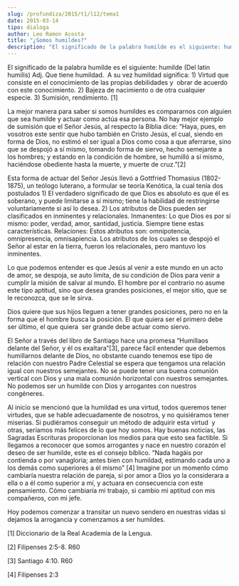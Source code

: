 ```yaml
---
slug: /profundiza/2015/t1/l12/tema1
date: 2015-03-14
tipo: dialoga
author: Leo Ramon Acosta
title: "¿Somos humildes?"
description: "El significado de la palabra humilde es el siguiente: humilde (Del latin  humilis) Adj. Que tiene humildad. A su vez humildad significa: 1) Virtud que  consiste en el conocimiento de las propias debilidades y obrar de acuerdo con  este conocimiento. 2) Bajeza de nacimiento o d..."
---
```


El significado de la palabra humilde es el siguiente: humilde (Del latin humilis) Adj. Que tiene humildad.  A su vez humildad significa: 1) Virtud que consiste en el conocimiento de las propias debilidades y  obrar de acuerdo con este conocimiento. 2) Bajeza de nacimiento o de otra cualquier especie. 3) Sumisión, rendimiento. [1]

La mejor manera para saber si somos humildes es compararnos con alguien que sea humilde y actuar como actúa esa persona. No hay mejor ejemplo de sumisión que el Señor Jesús, al respecto la Biblia dice: “Haya, pues, en vosotros este sentir que hubo también en Cristo Jesús, el cual, siendo en forma de Dios, no estimó el ser igual a Dios como cosa a que aferrarse, sino que se despojó a sí mismo, tomando forma de siervo, hecho semejante a los hombres; y estando en la condición de hombre, se humilló a sí mismo, haciéndose obediente hasta la muerte, y muerte de cruz.”[2]

Esta forma de actuar del Señor Jesús llevó a Gottfried Thomasius (1802-1875), un teólogo luterano, a formular se teoría Kenótica, la cual tenía dos postulados 1) El verdadero significado de que Dios es absoluto es que él es soberano, y puede limitarse a sí mismo; tiene la habilidad de restringirse voluntariamente si así lo desea. 2) Los atributos de Dios pueden ser clasificados en inminentes y relacionales. Inmanentes: Lo que Dios es por sí mismo: poder, verdad, amor, santidad, justicia. Siempre tiene estas características. Relaciones: Estos atributos son: omnipotencia, omnipresencia, omnisapiencia. Los atributos de los cuales se despojó el Señor al estar en la tierra, fueron los relacionales, pero mantuvo los inminentes.

Lo que podemos entender es que Jesús al venir a este mundo en un acto de amor, se despoja, se auto limita, de su condición de Dios para venir a cumplir la misión de salvar al mundo. El hombre por el contrario no asume este tipo aptitud, sino que desea grandes posiciones, el mejor sitio, que se le reconozca, que se le sirva.

Dios quiere que sus hijos lleguen a tener grandes posiciones, pero no en la forma que el hombre busca la posición. El que quiera ser el primero debe ser último, el que quiera  ser grande debe actuar como siervo.

El Señor a través del libro de Santiago hace una promesa “Humillaos delante del Señor, y él os exaltara”[3], parece fácil entender que debemos humillarnos delante de Dios, no obstante cuando tenemos ese tipo de relación con nuestro Padre Celestial se espera que tengamos una relación igual con nuestros semejantes. No se puede tener una buena comunión vertical con Dios y una mala comunión horizontal con nuestros semejantes. No podemos ser un humilde con Dios y arrogantes con nuestros congéneres.

Al inicio se mencionó que la humildad es una virtud, todos queremos tener virtudes, que se hable adecuadamente de nosotros, y no quisiéramos tener miserias. Si pudiéramos conseguir un método de adquirir esta virtud  y otras, seríamos más felices de lo que hoy somos. Hay buenas noticias, las Sagradas Escrituras proporcionan los medios para que esto sea factible. Si llegamos a reconocer que somos arrogantes y nace en nuestro corazón el deseo de ser humilde, este es el consejo bíblico. “Nada hagáis por contienda o por vanagloria; antes bien con humildad, estimando cada uno a los demás como superiores a él mismo” [4] Imagine por un momento cómo cambiaría nuestra relación de pareja, si por amor a Dios yo la considerara a ella o a él como superior a mí, y actuara en consecuencia con este pensamiento. Cómo cambiaría mi trabajo, si cambio mi aptitud con mis compañeros, con mi jefe.

Hoy podemos comenzar a transitar un nuevo sendero en nuestras vidas si dejamos la arrogancia y comenzamos a ser humildes.

[1] Diccionario de la Real Academia de la Lengua.

[2] Filipenses 2:5-8. R60

[3] Santiago 4:10. R60

[4] Filipenses 2:3
